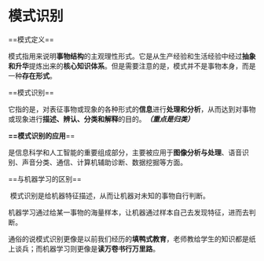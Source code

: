 # 模式识别

==模式定义==

​		模式指用来说明**事物结构**的主观理性形式。它是从生产经验和生活经验中经过**抽象和升华**提炼出来的**核心知识体系**。但是需要注意的是，模式并不是事物本身，而是一种**存在形式**。

==模式识别==

​		它指的是，对表征事物或现象的各种形式的**信息**进行**处理和分析**，从而达到对事物或现象进行**描述、辨认、分类和解释**的目的。***（重点是归类）***

**==模式识别的应用**==

​		是信息科学和人工智能的重要组成部分，主要被应用于**图像分析与处理**、语音识别、声音分类、通信、计算机辅助诊断、数据挖掘等方面。

==与机器学习的区别==

​		模式识别是给机器特征描述，从而让机器对未知的事物自行判断。

​		机器学习通过给某一事物的海量样本，让机器通过样本自己去发现特征，进而去判断。

通俗的说模式识别更像是以前我们经历的**填鸭式教育**，老师教给学生的知识都是纸上谈兵；而机器学习则更像是**读万卷书行万里路**。